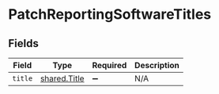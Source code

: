 # PatchReportingSoftwareTitles


## Fields

| Field                                        | Type                                         | Required                                     | Description                                  |
| -------------------------------------------- | -------------------------------------------- | -------------------------------------------- | -------------------------------------------- |
| `title`                                      | [shared.Title](../../models/shared/title.md) | :heavy_minus_sign:                           | N/A                                          |